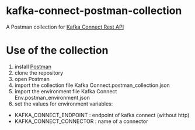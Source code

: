# kafka-connect-postman-collection
A Postman collection for [Kafka Connect Rest API](https://docs.confluent.io/current/connect/references/restapi.html)

# Use of the collection
1. install [Postman](https://www.postman.com/)
2. clone the repository
3. open Postman
4. import the collection file Kafka Connect.postman_collection.json
5. import the environment file Kafka Connect Env.postman_environment.json
6. set the values for environment variables: 
 * KAFKA_CONNECT_ENDPOINT : endpoint of kafka connect (without http) 
 * KAFKA_CONNECT_CONNECTOR : name of a connector 
